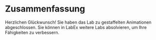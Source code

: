 # Zusammenfassung

Herzlichen Glückwunsch! Sie haben das Lab zu gestaffelten Animationen abgeschlossen. Sie können in LabEx weitere Labs absolvieren, um Ihre Fähigkeiten zu verbessern.
